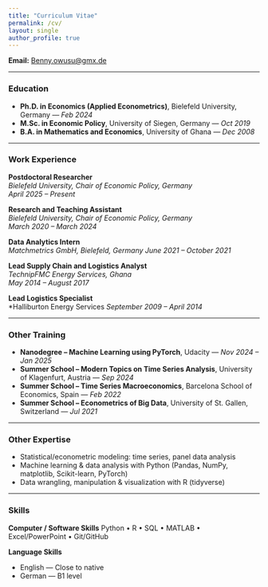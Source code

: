 ```yaml
---
title: "Curriculum Vitae"
permalink: /cv/
layout: single
author_profile: true
---
```

  
**Email:** [Benny.owusu@gmx.de](mailto:Benny.owusu@gmx.de)  

---
### Education
- **Ph.D. in Economics (Applied Econometrics)**, Bielefeld University, Germany — *Feb 2024*  
- **M.Sc. in Economic Policy**, University of Siegen, Germany — *Oct 2019*  
- **B.A. in Mathematics and Economics**, University of Ghana — *Dec 2008*

---
### Work Experience
**Postdoctoral Researcher**  
*Bielefeld University, Chair of Economic Policy, Germany*  
*April 2025 – Present*

**Research and Teaching Assistant**  
*Bielefeld University, Chair of Economic Policy, Germany*  
*March 2020 – March 2024*


**Data Analytics Intern**  
*Matchmetrics GmbH, Bielefeld, Germany* 
*June 2021 – October 2021*


**Lead Supply Chain and Logistics Analyst**  
*TechnipFMC Energy Services, Ghana*  
*May 2014 – August 2017*

**Lead Logistics Specialist**  
*Halliburton  Energy Services 
*September 2009 – April 2014*


---

### Other Training

- **Nanodegree – Machine Learning using PyTorch**, Udacity — *Nov 2024 – Jan 2025*  
- **Summer School – Modern Topics on Time Series Analysis**, University of Klagenfurt, Austria — *Sep 2024*  
- **Summer School – Time Series Macroeconomics**, Barcelona School of Economics, Spain — *Feb 2022*  
- **Summer School – Econometrics of Big Data**, University of St. Gallen, Switzerland — *Jul 2021*

---

### Other Expertise

- Statistical/econometric modeling: time series, panel data analysis  
- Machine learning & data analysis with Python (Pandas, NumPy, matplotlib, Scikit-learn, PyTorch)  
- Data wrangling, manipulation & visualization with R (tidyverse)

---

### Skills

**Computer / Software Skills**
Python • R • SQL • MATLAB • Excel/PowerPoint • Git/GitHub  

**Language Skills**
- English — Close to native  
- German — B1 level


